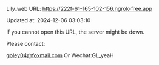 Lily_web URL: https://222f-61-165-102-156.ngrok-free.app

Updated at: 2024-12-06 03:03:10

If you cannot open this URL, the server might be down.

Please contact: 

goley04@foxmail.com Or Wechat:GL_yeaH